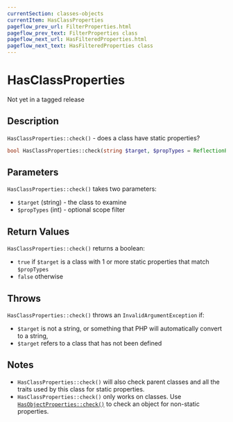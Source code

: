 ```yaml
---
currentSection: classes-objects
currentItem: HasClassProperties
pageflow_prev_url: FilterProperties.html
pageflow_prev_text: FilterProperties class
pageflow_next_url: HasFilteredProperties.html
pageflow_next_text: HasFilteredProperties class
---
```


# HasClassProperties

<div class="callout warning" markdown="1">
Not yet in a tagged release
</div>

## Description

`HasClassProperties::check()` - does a class have static properties?

```php
bool HasClassProperties::check(string $target, $propTypes = ReflectionProperty::IS_PUBLIC);
```

## Parameters

`HasClassProperties::check()` takes two parameters:

* `$target` (string) - the class to examine
* `$propTypes` (int) - optional scope filter

## Return Values

`HasClassProperties::check()` returns a boolean:

* `true` if `$target` is a class with 1 or more static properties that match `$propTypes`
* `false` otherwise

## Throws

`HasClassProperties::check()` throws an `InvalidArgumentException` if:

* `$target` is not a string, or something that PHP will automatically convert to a string,
* `$target` refers to a class that has not been defined

## Notes

* `HasClassProperties::check()` will also check parent classes and all the traits used by this class for static properties.
* `HasClassProperties::check()` only works on classes. Use [`HasObjectProperties::check()`](HasObjectProperties.html) to check an object for non-static properties.
